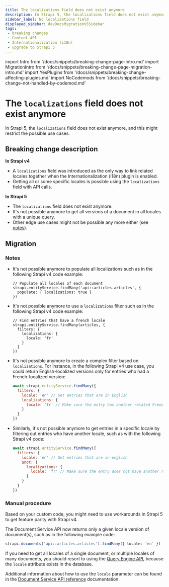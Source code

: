 ```yaml
---
title: The localizations field does not exist anymore
description: In Strapi 5, the localizations field does not exist anymore, and queries should use the locale parameter instead. Not all Strapi v4 use cases might be directly achievable.
sidebar_label: No localizations field
displayed_sidebar: devDocsMigrationV5Sidebar
tags:
 - breaking changes
 - Content API
 - Internationalization (i18n)
 - upgrade to Strapi 5
---
```


import Intro from '/docs/snippets/breaking-change-page-intro.md'
import MigrationIntro from '/docs/snippets/breaking-change-page-migration-intro.md'
import YesPlugins from '/docs/snippets/breaking-change-affecting-plugins.md'
import NoCodemods from '/docs/snippets/breaking-change-not-handled-by-codemod.md'

# The `localizations` field does not exist anymore

In Strapi 5, the `localizations` field does not exist anymore, and this might restrict the possible use cases. <Intro />

<YesPlugins/>
<NoCodemods/>

## Breaking change description

<SideBySideContainer>

<SideBySideColumn>

**In Strapi v4**

* A `localizations` field was introduced as the only way to link related locales together when the Internationalization (i18n) plugin is enabled.
* Getting all or some specific locales is possible using the `localizations` field with API calls.<br/>

</SideBySideColumn>

<SideBySideColumn>

**In Strapi 5**

* The `localizations` field does not exist anymore.
* It's not possible anymore to get all versions of a document in all locales with a unique query.
* Other edge use cases might not be possible any more either (see [notes](#notes)).

</SideBySideColumn>

</SideBySideContainer>

## Migration

<MigrationIntro />

### Notes

* It's not possible anymore to populate all localizations such as in the following Strapi v4 code example:

  ```tsx
  // Populate all locales of each document
  strapi.entityService.findMany('api::articles.articles', {
    populate: { localizations: true }
  })
  ```

* It's not possible anymore to use a `localizations` filter such as in the following Strapi v4 code example:

  ```tsx
  // Find entries that have a french locale
  strapi.entityService.findMany(articles, {
    filters: {
      localizations: {
        locale: 'fr'
      }
    }
  })
  ```

* It's not possible anymore to create a complex filter based on `localizations`. For instance, in the following Strapi v4 use case, you could return English-localized versions only for entries who had a French-localized version:

  ```jsx
  await strapi.entityService.findMany({
    filters: {
      locale: 'en' // Get entries that are in English
      localizations: {
        locale: 'fr' // Make sure the entry has another related French one
      }
    }
  })
  ```

* Similarly, it's not possible anymore to get entries in a specific locale by filtering out entries who have another locale, such as with the following Strapi v4 code:

  ```jsx
  await strapi.entityService.findMany({
    filters: {
      locale: 'en' // Get entries that are in english
      $not: {
        localizations: {
          locale: 'fr' // Make sure the entry does not have another related French one
        }
      }
    }
  })
  ```

### Manual procedure

Based on your custom code, you might need to use workarounds in Strapi 5 to get feature parity with Strapi v4.

<!-- For instance, an alternative approach to using Strapi v4 `populate: { localizations: true }` in Strapi 5 is to use the `getAvailableLocales()` method as in the following example:

```tsx
strapi.documents('api::articles.articles').getAvailableLocales(documentId, {})
```

This will return the locales of a document. -->

The Document Service API now returns only a given locale version of document(s), such as in the following example code:

```ts
strapi.documents('api::articles.articles').findMany({ locale: 'en' })
```

If you need to get all locales of a single document, or multiple locales of many documents, you should resort to using the [Query Engine API](/dev-docs/api/query-engine), because the `locale` attribute exists in the database.

Additional information about how to use the `locale` parameter can be found in the [Document Service API reference](/dev-docs/api/document-service) documentation.

